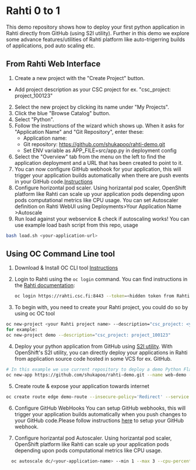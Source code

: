 # Rahti 0 to 1

This demo repository shows how to deploy your first python application in Rahti directly from GitHub (using S2I utility). Further in this demo we explore some advance features/utilities of Rahti platform like auto-trigerring builds of applications, pod auto scaling etc.

## From Rahti Web Interface
1. Create a new project with the "Create Project" button.
  * Add project description as your CSC project for ex. "csc_project: project_100123"
2. Select the new project by clicking its name under "My Projects".
3. Click the blue "Browse Catalog" button.
4. Select "Python".
5. Follow the instructions of the wizard which shows up. When it asks for
   "Application Name" and "Git Repository", enter these:
   * Application name: <your-application-name>
   * Git repository: https://github.com/shukapoo/rahti-demo.git
   * Set ENV variable as APP_FILE=src/app.py in deployment config
7. Select the "Overview" tab from the menu on the left to find the application
   deployment and a URL that has been created to point to it.
8. You can now configure GitHub webhook for your application, this will trigger your application builds automatically when there are push events in your GitHub code.[Instructions](https://docs.openshift.com/container-platform/3.5/dev_guide/builds/triggering_builds.html#github-webhooks)
9. Configure horizontal pod scaler. Using horizantal pod scaler, OpenShift platform like Rahti can scale up your application pods depending upon pods computational metrics like CPU usage. You can set Autoscaler definition on Rahti WebUI using Deployments>Your Application Name >Autoscale
10. Run load against your webservice & check if autoscaling works! You can use example load bash script from this repo, usage

```bash
bash load.sh <your-application-url>
 ```
## Using OC Command Line tool
1. Download & Install OC CLI tool [Instructions](https://docs.okd.io/latest/cli_reference/get_started_cli.html)
2. Login to Rahti using the `oc login` command. You can find
   instructions in the [Rahti documentation](https://rahti.csc.fi/usage/cli/):

   ```bash
   oc login https://rahti.csc.fi:8443 --token=<hidden token from Rahti>
   ```
3. To begin with, you need to create your Rahti project, you could do so by using oc OC tool
 ```bash
oc new-project <your Rahti project name> --description="csc_project: <your CSC project name>"
for example:
oc new-project demo --description="csc_project: project_100123"
```
4. Deploy your python application from GitHub using [S2I utility](https://docs.openshift.com/container-platform/3.6/creating_images/s2i.html). With OpenShift's S2I utility, you can directly deploy your applications in Rahti from application source code hosted in some VCS for ex. GitHub.
```bash
# In this example we use current repository to deploy a demo Python Flask web application.
oc new-app https://github.com/shukapoo/rahti-demo.git --name web-demo -e APP_FILE=src/app.py
```
5. Create route & expose your application towards internet

```bash
oc create route edge demo-route --insecure-policy='Redirect' --service web-demo
```
6. Configure GitHub WebHooks
You can setup GitHub webhooks, this will trigger your application builds automatically when you push changes to your GitHub code.Please follow instructions [here](https://docs.openshift.com/container-platform/3.5/dev_guide/builds/triggering_builds.html#github-webhooks) to setup your GitHub webhook.

7. Configure horizantal pod Autoscaler. Using horizantal pod scaler, OpenShift platform like Rahti can scale up your application pods depending upon pods computational metrics like CPU usage.
 ```bash
   oc autoscale dc/<your-application-name> --min 1 --max 3 --cpu-percent=10
   ```

